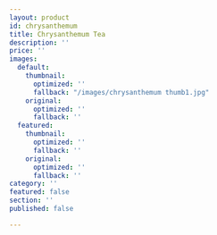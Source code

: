 ```yaml
---
layout: product
id: chrysanthemum
title: Chrysanthemum Tea
description: ''
price: ''
images:
  default:
    thumbnail:
      optimized: ''
      fallback: "/images/chrysanthemum thumb1.jpg"
    original:
      optimized: ''
      fallback: ''
  featured:
    thumbnail:
      optimized: ''
      fallback: ''
    original:
      optimized: ''
      fallback: ''
category: ''
featured: false
section: ''
published: false

---
```

